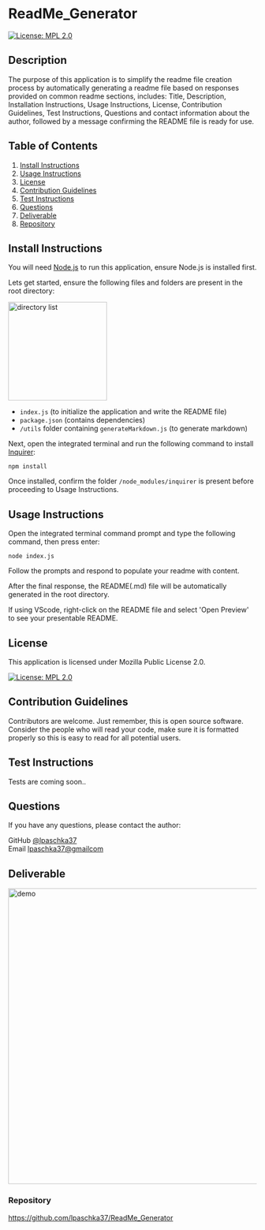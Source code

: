 # ReadMe_Generator

[![License: MPL 2.0](https://img.shields.io/badge/License-MPL%202.0-brightgreen.svg)](https://opensource.org/licenses/MPL-2.0)

## Description

The purpose of this application is to simplify the readme file creation process by automatically generating a readme file based on responses provided on common readme sections, includes: Title, Description, Installation Instructions, Usage Instructions, License, Contribution Guidelines, Test Instructions, Questions and contact information about the author, followed by a message confirming the README file is ready for use.
      
## Table of Contents
1. [Install Instructions](#install-instructions)
2. [Usage Instructions](#usage-instructions)
3. [License](#license)
4. [Contribution Guidelines](#contribution-guidelines)
5. [Test Instructions](#test-instructions)
6. [Questions](#questions)
7. [Deliverable](#deliverable)
6. [Repository](#Repository)

## Install Instructions

You will need [Node.js](https://nodejs.org/en/) to run this application, ensure Node.js is installed first.  

Lets get started, ensure the following files and folders are present in the root directory: 
  

<img src="./assets/directory_files.png" width="200" alt="directory list">
  
* ```index.js``` (to initialize the application and write the README file)
* ```package.json``` (contains dependencies)
* ```/utils``` folder containing ```generateMarkdown.js``` (to generate markdown)

Next, open the integrated terminal and run the following command to install [Inquirer](https://www.npmjs.com/package/inquirer):

    npm install  

Once installed, confirm the folder ```/node_modules/inquirer``` is present before proceeding to Usage Instructions.
 
## Usage Instructions

Open the integrated terminal command prompt and type the following command, then press enter: 

    node index.js

Follow the prompts and respond to populate your readme with content.  

After the final response, the README(.md) file will be automatically generated in the root directory.  

If using VScode, right-click on the README file and select 'Open Preview' to see your presentable README.

## License
  
This application is licensed under Mozilla Public License 2.0.

  [![License: MPL 2.0](https://img.shields.io/badge/License-MPL%202.0-brightgreen.svg)](https://opensource.org/licenses/MPL-2.0)

## Contribution Guidelines

Contributors are welcome. Just remember, this is open source software. Consider the people who will read your code, make sure it is formatted properly so this is easy to read for all potential users. 

## Test Instructions

Tests are coming soon..

## Questions

If you have any questions, please contact the author:  

GitHub [@lpaschka37](https://github.com/lpaschka37)  
Email [lpaschka37@gmailcom](mailto:lpaschka37@gmail.com)

## Deliverable
<img src="./assets/ReadMe_Generator_Gif.gif" width="600" alt="demo">

### Repository
https://github.com/lpaschka37/ReadMe_Generator
